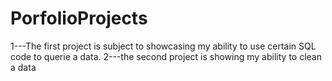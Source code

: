 # PorfolioProjects
1---The first project is subject to showcasing my ability to use certain SQL code to querie a data.
2---the second project is showing my ability to clean a data 
